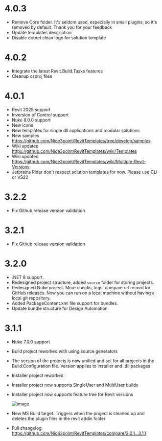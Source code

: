 # 4.0.3

- Remove Core folder. It's seldom used, especially in small plugins, so it's removed by default. Thank you for your feedback
- Update templates description
- Disable dotnet clean logo for solution template

# 4.0.2

- Integrate the latest Revit.Build.Tasks features
- Cleanup csproj files

# 4.0.1

- Revit 2025 support
- Inversion of Control support
- Nuke 8.0.0 support
- New icons
- New templates for single dll applications and modular solutions
- New samples https://github.com/Nice3point/RevitTemplates/tree/develop/samples
- Wiki updated https://github.com/Nice3point/RevitTemplates/wiki/Templates
- Wiki updated https://github.com/Nice3point/RevitTemplates/wiki/Multiple-Revit-Versions
- Jetbrains Rider don't respect solution templates for now. Please use CLI or VS22

# 3.2.2

- Fix Github release version validation

# 3.2.1

- Fix Github release version validation

# 3.2.0

- .NET 8 support.
- Redesigned project structure, added `source` folder for storing projects.
- Redesigned Nuke project. More checks, logs, compare url record for GitHub releases. Now you can run on a local machine without having a local git repository.
- Added PackageContent.xml file support for bundles.
- Update bundle structure for Design Automation

# 3.1.1

- Nuke 7.0.0 support
- Build project reworked with using source generators
- The version of the projects is now unified and set for all projects in the Build.Configuration file. Version applies to installer and .dll packages
- Installer project reworked
- Installer project now supports SingleUser and MultiUser builds
- Installer project now supports feature tree for Revit versions

  ![image](https://github.com/Nice3point/RevitTemplates/assets/20504884/d5a3431d-7704-422c-8eba-9c06a00cf0a3)
- New MS Build target. Triggers when the project is cleaned up and deletes the plugin files in the revit addin folder
- Full changelog: https://github.com/Nice3point/RevitTemplates/compare/3.0.1...3.1.1
